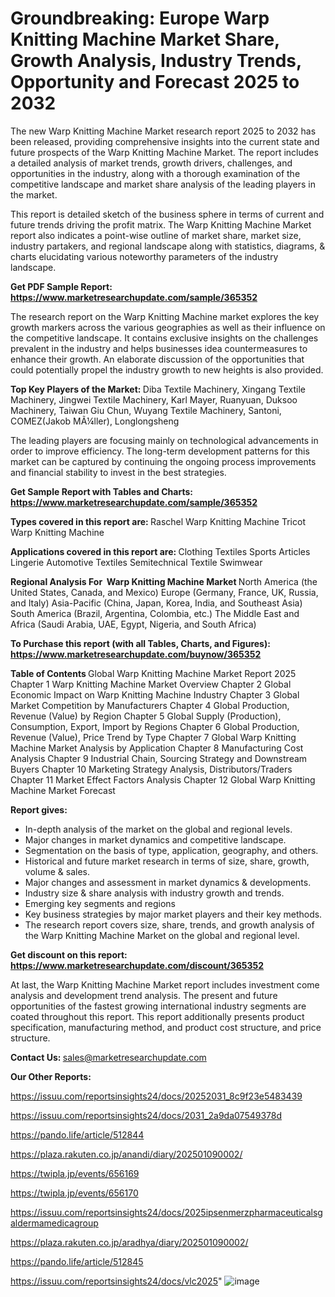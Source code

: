 # Groundbreaking: Europe Warp Knitting Machine Market Share, Growth Analysis, Industry Trends, Opportunity and Forecast 2025 to 2032

The new Warp Knitting Machine Market research report 2025 to 2032 has been released, providing comprehensive insights into the current state and future prospects of the Warp Knitting Machine Market. The report includes a detailed analysis of market trends, growth drivers, challenges, and opportunities in the industry, along with a thorough examination of the competitive landscape and market share analysis of the leading players in the market.

This report is detailed sketch of the business sphere in terms of current and future trends driving the profit matrix. The Warp Knitting Machine Market report also indicates a point-wise outline of market share, market size, industry partakers, and regional landscape along with statistics, diagrams, &amp; charts elucidating various noteworthy parameters of the industry landscape.

<strong><b>Get PDF Sample Report: <a href=https://www.marketresearchupdate.com/sample/365352>https://www.marketresearchupdate.com/sample/365352</a></b></strong>

The research report on the Warp Knitting Machine market explores the key growth markers across the various geographies as well as their influence on the competitive landscape. It contains exclusive insights on the challenges prevalent in the industry and helps businesses idea countermeasures to enhance their growth. An elaborate discussion of the opportunities that could potentially propel the industry growth to new heights is also provided.

<strong><b>Top Key Players of the Market:
</b></strong>Diba Textile Machinery, Xingang Textile Machinery, Jingwei Textile Machinery, Karl Mayer, Ruanyuan, Duksoo Machinery, Taiwan Giu Chun, Wuyang Textile Machinery, Santoni, COMEZ(Jakob MÃ¼ller), Longlongsheng<strong><b>
</b></strong>

The leading players are focusing mainly on technological advancements in order to improve efficiency. The long-term development patterns for this market can be captured by continuing the ongoing process improvements and financial stability to invest in the best strategies.

<strong><b>Get Sample Report with Tables and Charts: <a href=https://www.marketresearchupdate.com/sample/365352>https://www.marketresearchupdate.com/sample/365352</a></b></strong>

<strong><b>Types covered in this report are:
</b></strong>Raschel Warp Knitting Machine
Tricot Warp Knitting Machine<strong><b>
</b></strong>

<strong><b>Applications covered in this report are:
</b></strong>Clothing Textiles
Sports Articles
Lingerie
Automotive Textiles
Semitechnical Textile
Swimwear<strong><b>
</b></strong>

<strong><b>Regional Analysis For  Warp Knitting Machine Market</b></strong><strong><b>
</b></strong>North America (the United States, Canada, and Mexico)
Europe (Germany, France, UK, Russia, and Italy)
Asia-Pacific (China, Japan, Korea, India, and Southeast Asia)
South America (Brazil, Argentina, Colombia, etc.)
The Middle East and Africa (Saudi Arabia, UAE, Egypt, Nigeria, and South Africa)

<strong><b>To Purchase this report (with all Tables, Charts, and Figures): <a href=https://www.marketresearchupdate.com/buynow/365352>https://www.marketresearchupdate.com/buynow/365352</a></b></strong>

<strong><b>Table of Contents</b></strong><strong><b>
</b></strong>Global Warp Knitting Machine Market Report 2025
Chapter 1 Warp Knitting Machine Market Overview
Chapter 2 Global Economic Impact on Warp Knitting Machine Industry
Chapter 3 Global Market Competition by Manufacturers
Chapter 4 Global Production, Revenue (Value) by Region
Chapter 5 Global Supply (Production), Consumption, Export, Import by Regions
Chapter 6 Global Production, Revenue (Value), Price Trend by Type
Chapter 7 Global Warp Knitting Machine Market Analysis by Application
Chapter 8 Manufacturing Cost Analysis
Chapter 9 Industrial Chain, Sourcing Strategy and Downstream Buyers
Chapter 10 Marketing Strategy Analysis, Distributors/Traders
Chapter 11 Market Effect Factors Analysis
Chapter 12 Global Warp Knitting Machine Market Forecast

<strong><b>Report gives:</b></strong>

- In-depth analysis of the market on the global and regional levels.
- Major changes in market dynamics and competitive landscape.
- Segmentation on the basis of type, application, geography, and others.
- Historical and future market research in terms of size, share, growth, volume &amp; sales.
- Major changes and assessment in market dynamics &amp; developments.
- Industry size &amp; share analysis with industry growth and trends.
- Emerging key segments and regions
- Key business strategies by major market players and their key methods.
- The research report covers size, share, trends, and growth analysis of the Warp Knitting Machine Market on the global and regional level.

<strong><b>Get discount on this report: <a href=https://www.marketresearchupdate.com/discount/365352>https://www.marketresearchupdate.com/discount/365352</a></b></strong>

At last, the Warp Knitting Machine Market report includes investment come analysis and development trend analysis. The present and future opportunities of the fastest growing international industry segments are coated throughout this report. This report additionally presents product specification, manufacturing method, and product cost structure, and price structure.

<strong><b>Contact Us:
</b></strong>sales@marketresearchupdate.com

<strong>Our Other Reports:</strong>

<a href=https://issuu.com/reportsinsights24/docs/20252031_8c9f23e5483439>https://issuu.com/reportsinsights24/docs/20252031_8c9f23e5483439</a>

<a href=https://issuu.com/reportsinsights24/docs/2031_2a9da07549378d>https://issuu.com/reportsinsights24/docs/2031_2a9da07549378d</a>

<a href=https://pando.life/article/512844>https://pando.life/article/512844</a>

<a href=https://plaza.rakuten.co.jp/anandi/diary/202501090002/>https://plaza.rakuten.co.jp/anandi/diary/202501090002/</a>

<a href=https://twipla.jp/events/656169>https://twipla.jp/events/656169</a>

<a href=https://twipla.jp/events/656170>https://twipla.jp/events/656170</a>

<a href=https://issuu.com/reportsinsights24/docs/2025ipsenmerzpharmaceuticalsgaldermamedicagroup>https://issuu.com/reportsinsights24/docs/2025ipsenmerzpharmaceuticalsgaldermamedicagroup</a>

<a href=https://plaza.rakuten.co.jp/aradhya/diary/202501090002/>https://plaza.rakuten.co.jp/aradhya/diary/202501090002/</a>

<a href=https://pando.life/article/512845>https://pando.life/article/512845</a>

<a href=https://issuu.com/reportsinsights24/docs/vlc2025>https://issuu.com/reportsinsights24/docs/vlc2025</a>"
![image](https://github.com/user-attachments/assets/a85f293c-5acb-4094-a0b1-f85b8f62bf0d)
